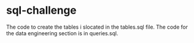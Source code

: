 # sql-challenge

The code to create the tables i slocated in the tables.sql file. The code for the data engineering section is in queries.sql.
